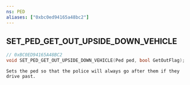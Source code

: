 ```yaml
---
ns: PED
aliases: ["0xbc0ed94165a48bc2"]
---
```

## SET_PED_GET_OUT_UPSIDE_DOWN_VEHICLE

```c
// 0xBC0ED94165A48BC2
void SET_PED_GET_OUT_UPSIDE_DOWN_VEHICLE(Ped ped, bool GetOutFlag);
```

```
Sets the ped so that the police will always go after them if they drive past.
```
